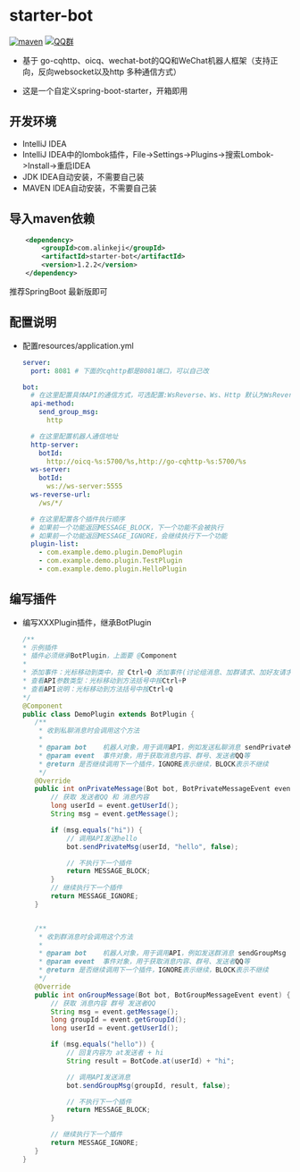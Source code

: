 # starter-bot
[![maven](https://img.shields.io/maven-central/v/net.lz1998/spring-cq)](https://search.maven.org/artifact/com.alinkeji/starter-bot)
[![QQ群](https://img.shields.io/static/v1?label=QQ%E7%BE%A4&message=606160828&color=blue)](https://jq.qq.com/?_wv=1027&k=5BKAROL)

- 基于 go-cqhttp、oicq、wechat-bot的QQ和WeChat机器人框架（支持正向，反向websocket以及http 多种通信方式）

- 这是一个自定义spring-boot-starter，开箱即用

## 开发环境
- IntelliJ IDEA
- IntelliJ IDEA中的lombok插件，File->Settings->Plugins->搜索Lombok->Install->重启IDEA
- JDK IDEA自动安装，不需要自己装
- MAVEN IDEA自动安装，不需要自己装

## 导入maven依赖
```xml
    <dependency>
        <groupId>com.alinkeji</groupId>
        <artifactId>starter-bot</artifactId>
        <version>1.2.2</version>
    </dependency>
```

推荐SpringBoot 最新版即可

## 配置说明
- 配置resources/application.yml
    ```yml
    server:
      port: 8081 # 下面的cqhttp都是8081端口，可以自己改

    bot:
      # 在这里配置具体API的通信方式，可选配置:WsReverse、Ws、Http 默认为WsReverse，
      api-method:
        send_group_msg:
          http

      # 在这里配置机器人通信地址
      http-server:
        botId:
          http://oicq-%s:5700/%s,http://go-cqhttp-%s:5700/%s
      ws-server:
        botId:
          ws://ws-server:5555
      ws-reverse-url:
        /ws/*/

      # 在这里配置各个插件执行顺序
      # 如果前一个功能返回MESSAGE_BLOCK，下一个功能不会被执行
      # 如果前一个功能返回MESSAGE_IGNORE，会继续执行下一个功能
      plugin-list:
        - com.example.demo.plugin.DemoPlugin
        - com.example.demo.plugin.TestPlugin
        - com.example.demo.plugin.HelloPlugin
    ```

## 编写插件
- 编写XXXPlugin插件，继承BotPlugin
    ```java
   /**
    * 示例插件
    * 插件必须继承BotPlugin，上面要 @Component
    *
    * 添加事件：光标移动到类中，按 Ctrl+O 添加事件(讨论组消息、加群请求、加好友请求等)
    * 查看API参数类型：光标移动到方法括号中按Ctrl+P
    * 查看API说明：光标移动到方法括号中按Ctrl+Q
    */
   @Component
   public class DemoPlugin extends BotPlugin {
       /**
        * 收到私聊消息时会调用这个方法
        *
        * @param bot    机器人对象，用于调用API，例如发送私聊消息 sendPrivateMsg
        * @param event  事件对象，用于获取消息内容、群号、发送者QQ等
        * @return 是否继续调用下一个插件，IGNORE表示继续，BLOCK表示不继续
        */
       @Override
       public int onPrivateMessage(Bot bot, BotPrivateMessageEvent event) {
           // 获取 发送者QQ 和 消息内容
           long userId = event.getUserId();
           String msg = event.getMessage();
   
           if (msg.equals("hi")) {
               // 调用API发送hello
               bot.sendPrivateMsg(userId, "hello", false);
   
               // 不执行下一个插件
               return MESSAGE_BLOCK;
           }
           // 继续执行下一个插件
           return MESSAGE_IGNORE;
       }
   
   
       /**
        * 收到群消息时会调用这个方法
        *
        * @param bot    机器人对象，用于调用API，例如发送群消息 sendGroupMsg
        * @param event  事件对象，用于获取消息内容、群号、发送者QQ等
        * @return 是否继续调用下一个插件，IGNORE表示继续，BLOCK表示不继续
        */
       @Override
       public int onGroupMessage(Bot bot, BotGroupMessageEvent event) {
           // 获取 消息内容 群号 发送者QQ
           String msg = event.getMessage();
           long groupId = event.getGroupId();
           long userId = event.getUserId();
   
           if (msg.equals("hello")) {
               // 回复内容为 at发送者 + hi
               String result = BotCode.at(userId) + "hi";
   
               // 调用API发送消息
               bot.sendGroupMsg(groupId, result, false);
   
               // 不执行下一个插件
               return MESSAGE_BLOCK;
           }
   
           // 继续执行下一个插件
           return MESSAGE_IGNORE;
       }
   }
    ```